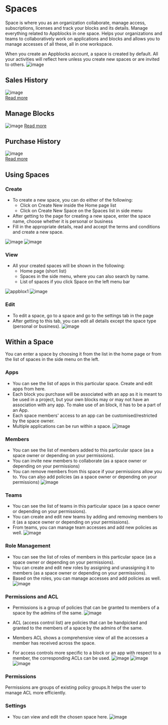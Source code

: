# Spaces

Space is where you as an organization collaborate, manage access, subscriptions, licenses and track your blocks and its details. Manage everything related to Appblocks in one space. Helps your organizations and teams to collaboratively work on applications and blocks and allows you to manage accesses of all these, all in one workspace. 

When you create an Appblocks account, a space is created by default. All your activities will reflect here unless you create new spaces or are invited to others.
![image](https://github.com/appblocks-hub/docs/assets/33730398/b501c691-11b0-4d15-afd4-12569b9ca45c)


## Sales History  
![image](https://user-images.githubusercontent.com/33730398/218027212-4af0b9b5-b310-440e-887d-47ee270a416c.png)  
[Read more](https://docs.appblocks.com/docs/Sales%20and%20Purchases/Tracking%20your%20Sales%20and%20Orders#sales-history)  
## Manage Blocks
![image](https://user-images.githubusercontent.com/33730398/218026752-88d59e04-20c5-46b0-8ea7-fd49d8a9df85.png)
[Read more](https://docs.appblocks.com/docs/Sales%20and%20Purchases/Tracking%20your%20Sales%20and%20Orders#manage-blocks)  
## Purchase History  
![image](https://user-images.githubusercontent.com/33730398/218027463-764fd4f2-4b99-4b2e-8d7a-55cc8b1c9e31.png)  
[Read more](https://docs.appblocks.com/docs/Sales%20and%20Purchases/Tracking%20your%20Sales%20and%20Orders#purchase-history)  
## Using Spaces
### Create
* To create a new space, you can do either of the following:
    * Click on Create New inside the Home page list
    * Click on Create New Space on the Spaces list in side menu
* After getting to the page for creating a new space, enter the space name, choose whether it is personal or business
* Fill in the appropriate details, read and accept the terms and conditions and create a new space.

![image](https://github.com/appblocks-hub/docs/assets/33730398/0158bb74-23ef-4637-9405-a94e57f1f67d)
 ![image](https://github.com/appblocks-hub/docs/assets/33730398/70808f9c-2612-4dd3-b630-e5dd798bd817)

### View
* All your created spaces will be shown in the following:
    * Home page (short list)
    * Spaces in the side menu, where you can also search by name.
    * List of spaces if you click Space on the left menu bar

![appblox1](https://user-images.githubusercontent.com/97872852/203819120-ba567b84-d94d-4a7d-9e4b-c54b4a8911fc.png)
![image](https://user-images.githubusercontent.com/33730398/217849349-ff497bee-e8f8-4def-a295-17198a61fbea.png)

### Edit
* To edit a space, go to a space and go to the settings tab in the page
* After getting to this tab, you can edit all details except the space type (personal or business).
![image](https://user-images.githubusercontent.com/33730398/217850797-8353f1d0-eb12-434c-873f-785295b1abe1.png)


<!-- ### Delete
* For now, Spaces deletion is not supported -->

## Within a Space
You can enter a space by choosing it from the list in the home page or from the list of spaces in the side menu on the left.

### Apps
* You can see the list of apps in this particular space. Create and edit apps from here.
* Each block you purchase will be associated with an app as it is meant to be used in a project, but your own blocks may or may not have an association with any app. To make use of an block, it has to be a part of an App.
* Each space members' access to an app can be customised/restricted by the space owner.
* Multiple applications can be run within a space.
![image](https://user-images.githubusercontent.com/33730398/218028572-159741c0-7d75-47f0-b48c-83ba0f02815f.png)

### Members
* You can see the list of members added to this particular space (as a space owner or depending on your permissions). 
* You can invite new members to collaborate (as a space owner or depending on your permissions)
* You can remove members from this space if your permissions allow you to. You can also add policies (as a space owner or depending on your permissions)
![image](https://user-images.githubusercontent.com/33730398/218029045-be34fb44-9641-4365-87f1-c8adbccacd13.png)

### Teams
* You can see the list of teams in this particular space (as a space owner or depending on your permissions). 
* You can create and edit new teams by adding and removing members to it (as a space owner or depending on your permissions).
* From teams, you can manage team accesses and add new policies as well.
![image](https://user-images.githubusercontent.com/33730398/218075767-95eeee1b-cf07-49b2-8538-07db66eec6eb.png)


### Role Management
* You can see the list of roles of members in this particular space (as a space owner or depending on your permissions).
* You can create and edit new roles by assigning and unassigning it to members (as a space owner or depending on your permissions).
* Based on the roles, you can manage accesses and add policies as well.
![image](https://user-images.githubusercontent.com/33730398/218075877-7dc0ae2f-01cf-4548-94e1-75afeaaa4b93.png)


### Permissions and ACL 
* Permissions is a group of policies that can be granted to members of a space by the admins of the same. 
![image](https://github.com/appblocks-hub/docs/assets/33730398/a060f4a2-09dc-4e5e-aed1-6e0bdc070469)  

* ACL (access control list) are policies that can be handpicked and granted to the members of a space by the admins of the same. 
* Members ACL shows a comprehensive view of all the accesses a member has received across the space. 
* For access controls more specific to a block or an app with respect to a member, the corresponding ACLs can be used. 
![image](https://github.com/appblocks-hub/docs/assets/33730398/68d3e2c1-6233-41c6-84b1-b15616ade8bb)
![image](https://github.com/appblocks-hub/docs/assets/33730398/6c4b3cd9-f8b5-4e48-bb40-2463d0a21d5f)
![image](https://github.com/appblocks-hub/docs/assets/33730398/89dc21f3-e773-433b-a8a9-277421c2853e)


### Permissions
Permissions are groups of existing policy groups.It helps the user to manage ACL more efficiently.
<!-- For example, it can help us to group non entity-based and entity-based policy groups into a single permission.Entities can also be attached to permissions. -->

### Settings
* You can view and edit the chosen space here.
![image](https://user-images.githubusercontent.com/33730398/218076047-88146b80-9b82-4917-ba88-fdc5f668b3bb.png)


